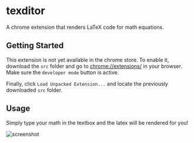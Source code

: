 # texditor

A chrome extension that renders LaTeX code for math equations.

## Getting Started

This extension is not yet available in the chrome store. To enable it, download the `src` folder and go to [chrome://extensions/](chrome://extensions/) in your browser. Make sure the `developer mode` button is active.

Finally, click `Load Unpacked Extension...` and locate the previously downloaded `src` folder.

## Usage

Simply type your math in the textbox and the latex will be rendered for you!

![screenshot](https://github.com/chrisboo/texditor/texditor-example.png)
